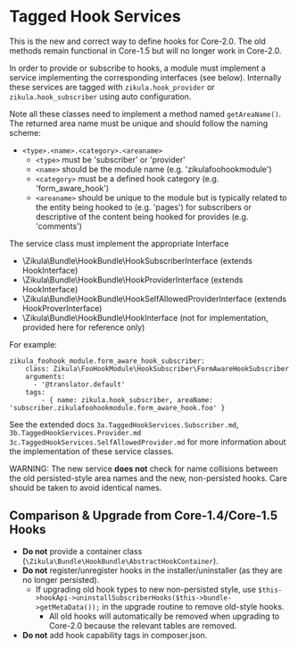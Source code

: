 Tagged Hook Services
====================

This is the new and correct way to define hooks for Core-2.0. The old methods remain functional in Core-1.5 but will
no longer work in Core-2.0.

In order to provide or subscribe to hooks, a module must implement a service implementing the corresponding interfaces (see below).
Internally these services are tagged with `zikula.hook_provider` or `zikula.hook_subscriber` using auto configuration.

Note all these classes need to implement a method named `getAreaName()`. The returned area name must be unique and should follow the naming scheme:

  - `<type>.<name>.<category>.<areaname>`
    - `<type>` must be 'subscriber' or 'provider'
    - `<name>` should be the module name (e.g. 'zikulafoohookmodule')
    - `<category>` must be a defined hook category (e.g. 'form_aware_hook')
    - `<areaname>` should be unique to the module but is typically related to the entity being hooked to (e.g. 'pages')
        for subscribers or descriptive of the content being hooked for provides (e.g. 'comments')

The service class must implement the appropriate Interface

  - \Zikula\Bundle\HookBundle\HookSubscriberInterface (extends HookInterface)
  - \Zikula\Bundle\HookBundle\HookProviderInterface (extends HookInterface)
  - \Zikula\Bundle\HookBundle\HookSelfAllowedProviderInterface (extends HookProverInterface)
  - \Zikula\Bundle\HookBundle\HookInterface (not for implementation, provided here for reference only)

For example:

    zikula_foohook_module.form_aware_hook_subscriber:
        class: Zikula\FooHookModule\HookSubscriber\FormAwareHookSubscriber
        arguments:
          - '@translator.default'
        tags:
            - { name: zikula.hook_subscriber, areaName: 'subscriber.zikulafoohookmodule.form_aware_hook.foo' }

See the extended docs `3a.TaggedHookServices.Subscriber.md`, `3b.TaggedHookServices.Provider.md`
`3c.TaggedHookServices.SelfAllowedProvider.md` for more information about the implementation of these service classes.

WARNING: The new service **does not** check for name collisions between the old persisted-style area names and the new,
non-persisted hooks. Care should be taken to avoid identical names.


Comparison & Upgrade from Core-1.4/Core-1.5 Hooks
-------------------------------------

  - **Do not** provide a container class (`\Zikula\Bundle\HookBundle\AbstractHookContainer`).
  - **Do not** register/unregister hooks in the installer/uninstaller (as they are no longer persisted).
    - If upgrading old hook types to new non-persisted style, use `$this->hookApi->uninstallSubscriberHooks($this->bundle->getMetaData());`
      in the upgrade routine to remove old-style hooks.
        - All old hooks will automatically be removed when upgrading to Core-2.0 because the relevant tables are removed.
  - **Do not** add hook capability tags in composer.json.
